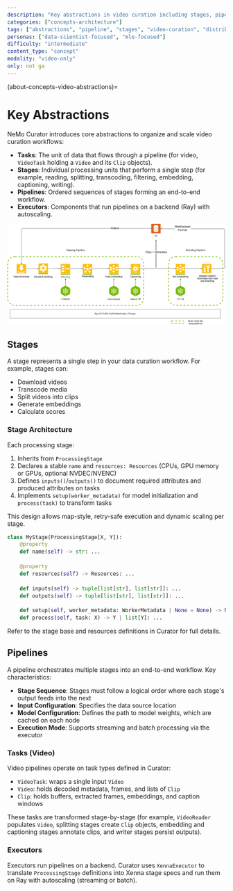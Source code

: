 ```yaml
---
description: "Key abstractions in video curation including stages, pipelines, and execution modes for scalable processing"
categories: ["concepts-architecture"]
tags: ["abstractions", "pipeline", "stages", "video-curation", "distributed", "ray"]
personas: ["data-scientist-focused", "mle-focused"]
difficulty: "intermediate"
content_type: "concept"
modality: "video-only"
only: not ga
---
```


(about-concepts-video-abstractions)=
# Key Abstractions

NeMo Curator introduces core abstractions to organize and scale video curation workflows:

- **Tasks**: The unit of data that flows through a pipeline (for video, `VideoTask` holding a `Video` and its `Clip` objects).
- **Stages**: Individual processing units that perform a single step (for example, reading, splitting, transcoding, filtering, embedding, captioning, writing).
- **Pipelines**: Ordered sequences of stages forming an end-to-end workflow.
- **Executors**: Components that run pipelines on a backend (Ray) with autoscaling.

![Stages and Pipelines](./_images/stages-pipelines-diagram.png)

## Stages

A stage represents a single step in your data curation workflow. For example, stages can:

- Download videos
- Transcode media
- Split videos into clips
- Generate embeddings
- Calculate scores

### Stage Architecture

Each processing stage:

1. Inherits from `ProcessingStage`
2. Declares a stable `name` and `resources: Resources` (CPUs, GPU memory or GPUs, optional NVDEC/NVENC)
3. Defines `inputs()`/`outputs()` to document required attributes and produced attributes on tasks
4. Implements `setup(worker_metadata)` for model initialization and `process(task)` to transform tasks

This design allows map-style, retry-safe execution and dynamic scaling per stage.

```python
class MyStage(ProcessingStage[X, Y]):
    @property
    def name(self) -> str: ...

    @property
    def resources(self) -> Resources: ...

    def inputs(self) -> tuple[list[str], list[str]]: ...
    def outputs(self) -> tuple[list[str], list[str]]: ...

    def setup(self, worker_metadata: WorkerMetadata | None = None) -> None: ...
    def process(self, task: X) -> Y | list[Y]: ...
```

Refer to the stage base and resources definitions in Curator for full details.

## Pipelines

A pipeline orchestrates multiple stages into an end-to-end workflow. Key characteristics:

- **Stage Sequence**: Stages must follow a logical order where each stage's output feeds into the next
- **Input Configuration**: Specifies the data source location
- **Model Configuration**: Defines the path to model weights, which are cached on each node
- **Execution Mode**: Supports streaming and batch processing via the executor

### Tasks (Video)

Video pipelines operate on task types defined in Curator:

- `VideoTask`: wraps a single input `Video`
- `Video`: holds decoded metadata, frames, and lists of `Clip`
- `Clip`: holds buffers, extracted frames, embeddings, and caption windows

These tasks are transformed stage-by-stage (for example, `VideoReader` populates `Video`, splitting stages create `Clip` objects, embedding and captioning stages annotate clips, and writer stages persist outputs).

### Executors

Executors run pipelines on a backend. Curator uses `XennaExecutor` to translate `ProcessingStage` definitions into Xenna stage specs and run them on Ray with autoscaling (streaming or batch).
